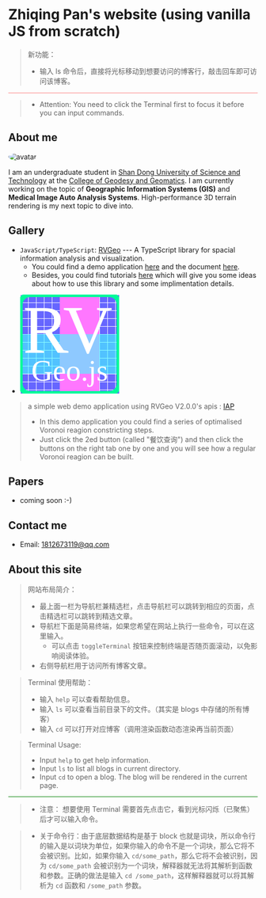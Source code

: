 # Zhiqing Pan's website (using vanilla JS from scratch)
> 新功能：
> - 输入 ls 命令后，直接将光标移动到想要访问的博客行，敲击回车即可访问该博客。

<div class="colorbox" style="
    width: 100%;
    height: 1px;
    background-color: rgba(255, 0, 0, 0.5);
">
</div>

> - Attention: You need to click the Terminal first to focus it before you can input commands.
## About me 
<img src="https://avatars.githubusercontent.com/u/82391775?v=4" width="100" height="100" alt="avatar" style="margin-right: 10px; border-radius: 50%;">

I am an undergraduate student in [Shan Dong University of Science and Technology](https://en.sdust.edu.cn) at the [College of Geodesy and Geomatics](https://gc.sdust.edu.cn/). I am currently working on the topic of **Geographic Information Systems (GIS)** and **Medical Image Auto Analysis Systems**. High-performance 3D terrain rendering is my next topic to dive into.

## Gallery
* `JavaScript/TypeScript`: [RVGeo](https://github.com/pzq123456/RVGeo) --- A TypeScript library for spacial information analysis and visualization. 
  * You could find a demo application [here](https://pzq123456.github.io/RVGeo/dist/index.html) and the document [here](https://pzq123456.github.io/RVGeo/). 
  * Besides, you could find tutorials [here](https://pzq123456.github.io/RVGeo/tutorials/) which will give you some ideas about how to use this library and some implimentation details.
- ![](imgs/logo.svg)

> a simple web demo application using RVGeo V2.0.0's apis : [IAP](https://pzq123456.github.io/IAP/)
> - In this demo application you could find a series of optimalised Voronoi reagion constricting steps. 
> - Just click the 2ed button (called "餐饮查询") and then click the buttons on the right tab one by one and you will see how a regular Voronoi reagion can be built.
## Papers
- coming soon :-)

## Contact me
- Email: 1812673119@qq.com

## About this site
> 网站布局简介：
> - 最上面一栏为导航栏兼精选栏，点击导航栏可以跳转到相应的页面，点击精选栏可以跳转到精选文章。
> - 导航栏下面是简易终端，如果您希望在网站上执行一些命令，可以在这里输入。
>   - 可以点击 `toggleTerminal` 按钮来控制终端是否随页面滚动，以免影响阅读体验。
> - 右侧导航栏用于访问所有博客文章。

> Terminal 使用帮助：
> - 输入 `help` 可以查看帮助信息。
> - 输入 `ls` 可以查看当前目录下的文件。（其实是 blogs 中存储的所有博客）
> - 输入 `cd` 可以打开对应博客（调用渲染函数动态渲染再当前页面）

> Terminal Usage:
> - Input `help` to get help information.
> - Input `ls` to list all blogs in current directory.
> - Input `cd` to open a blog. The blog will be rendered in the current page.

<div class="colorbox" style="
    width: 100%;
    height: 1px;
    background-color: green;
">
</div>

> - 注意： 想要使用 Terminal 需要首先点击它，看到光标闪烁（已聚焦）后才可以输入命令。 

> - 关于命令行：由于底层数据结构是基于 block 也就是词块，所以命令行的输入是以词块为单位，如果你输入的命令不是一个词块，那么它将不会被识别。比如，如果你输入 `cd/some_path`，那么它将不会被识别，因为 `cd/some_path` 会被识别为一个词块，解释器就无法将其解析到函数和参数。正确的做法是输入 `cd /some_path`，这样解释器就可以将其解析为 `cd` 函数和 `/some_path` 参数。